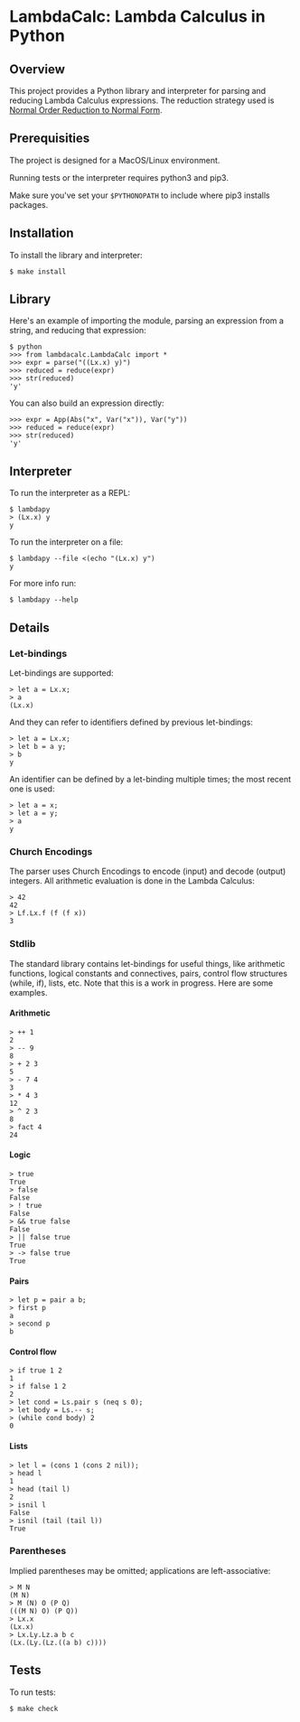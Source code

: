# LambdaCalc: Lambda Calculus in Python

## Overview 
 
This project provides a Python library and interpreter for parsing and reducing Lambda Calculus expressions. The reduction strategy used is [Normal Order Reduction to Normal Form](https://www.itu.dk/~sestoft/papers/sestoft-lamreduce.pdf).

## Prerequisities

The project is designed for a MacOS/Linux environment.

Running tests or the interpreter requires python3 and pip3.

Make sure you've set your `$PYTHONOPATH` to include where pip3 installs packages.

## Installation

To install the library and interpreter:
```
$ make install
```

## Library

Here's an example of importing the module, parsing an expression from a string, and reducing that expression:

```
$ python
>>> from lambdacalc.LambdaCalc import *
>>> expr = parse("((Lx.x) y)")
>>> reduced = reduce(expr)
>>> str(reduced)
'y'
```

You can also build an expression directly:

```
>>> expr = App(Abs("x", Var("x")), Var("y"))
>>> reduced = reduce(expr)
>>> str(reduced)
'y'
```

## Interpreter

To run the interpreter as a REPL:
```
$ lambdapy
> (Lx.x) y
y
```

To run the interpreter on a file:
```
$ lambdapy --file <(echo "(Lx.x) y")
y
```

For more info run:
```
$ lambdapy --help
```

## Details

### Let-bindings

Let-bindings are supported:

```
> let a = Lx.x;
> a
(Lx.x)
```

And they can refer to identifiers defined by previous let-bindings:

```
> let a = Lx.x;
> let b = a y;
> b
y
```

An identifier can be defined by a let-binding multiple times; the most recent one is used:

```
> let a = x;
> let a = y;
> a
y
```

### Church Encodings

The parser uses Church Encodings to encode (input) and decode (output) integers. All arithmetic evaluation is
done in the Lambda Calculus:

```
> 42
42
> Lf.Lx.f (f (f x))
3
```

### Stdlib

The standard library contains let-bindings for useful things, like arithmetic functions, logical constants and connectives, 
pairs, control flow structures (while, if), lists, etc. Note that this is a work in progress. 
Here are some examples.

#### Arithmetic
```
> ++ 1
2
> -- 9
8
> + 2 3
5
> - 7 4
3
> * 4 3
12
> ^ 2 3
8
> fact 4
24
```

#### Logic
```
> true
True
> false
False
> ! true
False
> && true false
False
> || false true
True
> -> false true
True
```

#### Pairs
```
> let p = pair a b;
> first p
a
> second p
b
````

#### Control flow
```
> if true 1 2
1
> if false 1 2
2
> let cond = Ls.pair s (neq s 0);
> let body = Ls.-- s;
> (while cond body) 2
0
```

#### Lists
```
> let l = (cons 1 (cons 2 nil));
> head l
1
> head (tail l)
2
> isnil l
False
> isnil (tail (tail l))
True
```

### Parentheses

Implied parentheses may be omitted; applications are left-associative:

```
> M N
(M N)
> M (N) O (P Q)
(((M N) O) (P Q))
> Lx.x
(Lx.x)
> Lx.Ly.Lz.a b c
(Lx.(Ly.(Lz.((a b) c))))
```

## Tests
To run tests:
```
$ make check
```

